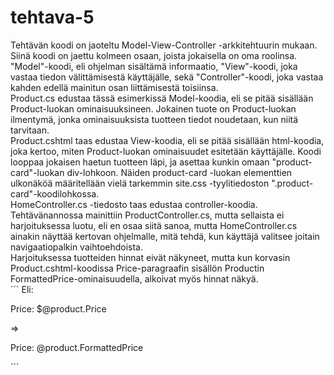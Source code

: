 # tehtava-5

Tehtävän koodi on jaoteltu Model-View-Controller -arkkitehtuurin mukaan. Siinä koodi on jaettu kolmeen osaan, joista jokaisella on oma roolinsa. "Model"-koodi, eli ohjelman sisältämä informaatio, "View"-koodi, joka vastaa tiedon välittämisestä käyttäjälle, sekä "Controller"-koodi, joka vastaa kahden edellä mainitun osan liittämisestä toisiinsa. 
<br/>
Product.cs edustaa tässä esimerkissä Model-koodia, eli se pitää sisällään Product-luokan ominaisuuksineen. Jokainen tuote on Product-luokan ilmentymä, jonka ominaisuuksista tuotteen tiedot noudetaan, kun niitä tarvitaan. 
<br/>
Product.cshtml taas edustaa View-koodia, eli se pitää sisällään html-koodia, joka kertoo, miten Product-luokan ominaisuudet esitetään käyttäjälle. Koodi looppaa jokaisen haetun tuotteen läpi, ja asettaa kunkin omaan "product-card"-luokan div-lohkoon. Näiden product-card -luokan elementtien ulkonäköä määritellään vielä tarkemmin site.css -tyylitiedoston ".product-card"-koodilohkossa.
<br/>
HomeController.cs -tiedosto taas edustaa controller-koodia. Tehtävänannossa mainittiin ProductController.cs, mutta sellaista ei harjoituksessa luotu, eli en osaa siitä sanoa, mutta HomeController.cs ainakin näyttää kertovan ohjelmalle, mitä tehdä, kun käyttäjä valitsee joitain navigaatiopalkin vaihtoehdoista. 
<br/>
Harjoituksessa tuotteiden hinnat eivät näkyneet, mutta kun korvasin Product.cshtml-koodissa Price-paragraafin sisällön Productin FormattedPrice-ominaisuudella, alkoivat myös hinnat näkyä.
<br/>
´´´
Eli: <p>Price: $@product.Price</p> => <p>Price: @product.FormattedPrice</p>
´´´

